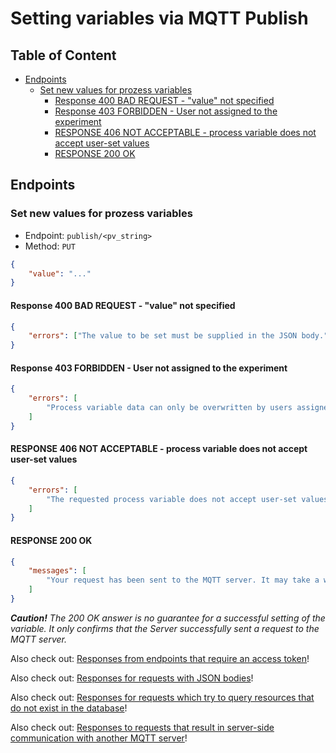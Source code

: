 # Setting variables via MQTT Publish <!-- omit in toc -->

## Table of Content <!-- omit in toc -->
- [Endpoints](#endpoints)
  - [Set new values for prozess variables](#set-new-values-for-prozess-variables)
    - [Response 400 BAD REQUEST - "value" not specified](#response-400-bad-request---value-not-specified)
    - [Response 403 FORBIDDEN - User not assigned to the experiment](#response-403-forbidden---user-not-assigned-to-the-experiment)
    - [RESPONSE 406 NOT ACCEPTABLE - process variable does not accept user-set values](#response-406-not-acceptable---process-variable-does-not-accept-user-set-values)
    - [RESPONSE 200 OK](#response-200-ok)

## Endpoints

### Set new values for prozess variables

- Endpoint: `publish/<pv_string>`
- Method: `PUT`

```JSON
{
    "value": "..."
}
```

#### Response 400 BAD REQUEST - "value" not specified
```JSON
{
    "errors": ["The value to be set must be supplied in the JSON body."]
}
```

#### Response 403 FORBIDDEN - User not assigned to the experiment
```JSON
{
    "errors": [
        "Process variable data can only be overwritten by users assigned to the associated experiment."
    ]
}
```

#### RESPONSE 406 NOT ACCEPTABLE - process variable does not accept user-set values
```JSON
{
    "errors": [
        "The requested process variable does not accept user-set values."
    ]
}
```

#### RESPONSE 200 OK
```JSON
{
    "messages": [
        "Your request has been sent to the MQTT server. It may take a while for the changes to take effect."
    ]
}
```

***Caution!** The 200 OK answer is no guarantee for a successful setting of the variable. It only confirms that the Server successfully sent a request to the MQTT server.*

Also check out: [Responses from endpoints that require an access token](cross_endpoint_responses.md#responses-from-endpoints-that-require-an-access-token)!

Also check out: [Responses for requests with JSON bodies](cross_endpoint_responses.md#responses-for-requests-with-json-bodies)!

Also check out: [Responses for requests which try to query resources that do not exist in the database](cross_endpoint_responses.md#responses-for-requests-which-try-to-query-resources-that-do-not-exist-in-the-database)!

Also check out: [Responses to requests that result in server-side communication with another MQTT server](cross_endpoint_responses.md#responses-to-requests-that-result-in-server-side-communication-with-another-mqtt-server)!